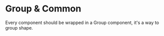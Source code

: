 # Group & Common

Every component should be wrapped in a Group component, it's a way to group shape.

<API src="../ReactNode/Group.tsx"></API>